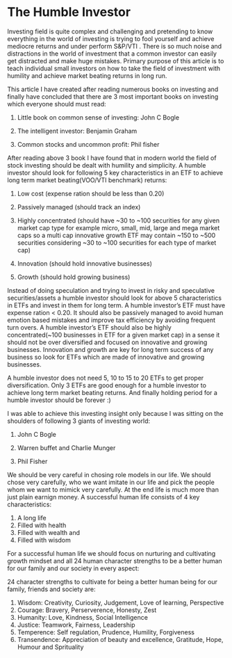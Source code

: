 The Humble Investor
===================

Investing field is quite complex and challenging and pretending to know everything in the world of investing is trying to fool yourself and achieve mediocre returns and under perform S&P/VTI . There is so much noise and distractions in the world of investment that a common investor can easily get distracted and make huge mistakes. Primary purpose of this article is to teach individual small investors on how to take the field of investment with humility and achieve market beating returns in long run.

This article I have created after reading numerous books on investing and finally have concluded that there are 3 most important books on investing which everyone should must read:

1) Little book on common sense of investing: John C Bogle

2) The intelligent investor: Benjamin Graham

3) Common stocks and uncommon profit: Phil fisher

After reading above 3 book I have found that in modern world the field of stock investing should be dealt with humility and simplicity. A humble investor should look for following 5 key characteristics in an ETF to achieve long term market beating(VOO/VTI benchmark) returns:

1) Low cost (expense ration should be less than 0.20)

2) Passively managed (should track an index)

3) Highly concentrated (should have ~30 to ~100 securities for any given market cap type for example micro, small, mid, large and mega market caps so a multi cap innovative growth ETF may contain ~150 to ~500 securities considering ~30 to ~100 securities for each type of market cap)

4) Innovation (should hold innovative businesses)

5) Growth (should hold growing business)

Instead of doing speculation and trying to invest in risky and speculative securities/assets a humble investor should look for above 5 characteristics in ETFs and invest in them for long term. A humble investor’s ETF must have expense ration < 0.20. It should also be passively managed to avoid human emotion based mistakes and improve tax efficiency by avoiding frequent turn overs. A humble investor’s ETF should also be highly concentrated(~100 businesses in ETF for a given market cap) in a sense it should not be over diversified and focused on innovative and growing businesses. Innovation and growth are key for long term success of any business so look for ETFs which are made of innovative and growing businesses.

A humble investor does not need 5, 10 to 15 to 20 ETFs to get proper diversification. Only 3 ETFs are good enough for a humble investor to achieve long term market beating returns. And finally holding period for a humble investor should be forever :)

I was able to achieve this investing insight only because I was sitting on the shoulders of following 3  giants of investing world: 

1) John C Bogle

2) Warren buffet and Charlie Munger

3) Phil Fisher

We should be very careful in chosing role models in our life. We should chose very carefully, who we want imitate in our life and pick the people whom we want to mimick very carefully. At the end life is much more than just plain earnign money. A successful human life consists of 4 key characteristics:

1) A long life
2) Filled with health
3) Filled with wealth and
4) Filled with wisdom

For a successful human life we should focus on nurturing and cultivating growth mindset and all 24 human character strengths to be a better human for our family and our society in every aspect:

24 character strengths to cultivate for being a better human  being for our family, friends and society are:

1) Wisdom: Creativity, Curiosity, Judgement, Love of learning, Perspective
2) Courage: Bravery, Perserverence, Honesty, Zest
3) Humanity: Love, Kindness, Social Intelligence
4) Justice: Teamwork, Fairness, Leadership
5) Temperence: Self regulation, Prudence, Humility, Forgiveness
6) Transendence: Appreciation of beauty and excellence, Gratitude, Hope, Humour and Sprituality
